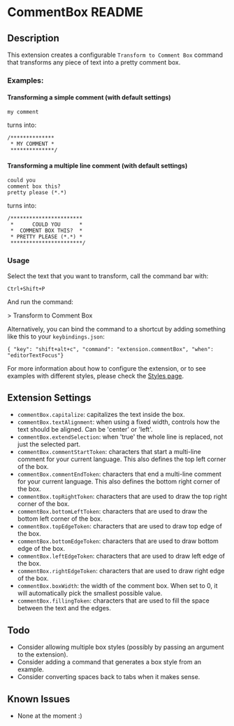 # CommentBox README

## Description

This extension creates a configurable `Transform to Comment Box` command that transforms any piece of text into a pretty comment box.


### Examples:
#### Transforming a simple comment (with default settings)

```
my comment
```

turns into:

```
/**************
 * MY COMMENT *
 **************/
```


#### Transforming a multiple line comment (with default settings)
```
could you
comment box this?
pretty please (*.*)
```
turns into:

```
/***********************
 *      COULD YOU      *
 *  COMMENT BOX THIS?  *
 * PRETTY PLEASE (*.*) *
 ***********************/
```

### Usage
Select the text that you want to transform, call the command bar with:

`Ctrl+Shift+P`

And run the command:

\> Transform to Comment Box

Alternatively, you can bind the command to a shortcut by adding something like this to your `keybindings.json`:
```
{ "key": "shift+alt+c", "command": "extension.commentBox", "when": "editorTextFocus"}
```

For more information about how to configure the extension, or to see examples with different styles, please check the [Styles page](STYLES.md).

## Extension Settings

* `commentBox.capitalize`: capitalizes the text inside the box.
* `commentBox.textAlignment`: when using a fixed width, controls how the text should be aligned. Can be 'center' or 'left'.
* `commentBox.extendSelection`: when 'true' the whole line is replaced, not just the selected part.
* `commentBox.commentStartToken`: characters that start a multi-line comment for your current language. This also defines the top left corner of the box.
* `commentBox.commentEndToken`: characters that end a multi-line comment for your current language. This also defines the bottom right corner of the box.
* `commentBox.topRightToken`: characters that are used to draw the top right corner of the box.
* `commentBox.bottomLeftToken`: characters that are used to draw the bottom left corner of the box.
* `commentBox.topEdgeToken`: characters that are used to draw top edge of the box.
* `commentBox.bottomEdgeToken`: characters that are used to draw bottom edge of the box.
* `commentBox.leftEdgeToken`: characters that are used to draw left edge of the box.
* `commentBox.rightEdgeToken`: characters that are used to draw right edge of the box.
* `commentBox.boxWidth`: the width of the comment box. When set to 0, it will automatically pick the smallest possible value.
* `commentBox.fillingToken`: characters that are used to fill the space between the text and the edges.

## Todo
* Consider allowing multiple box styles (possibly by passing an argument to the extension).
* Consider adding a command that generates a box style from an example.
* Consider converting spaces back to tabs when it makes sense.

## Known Issues

* None at the moment :)
